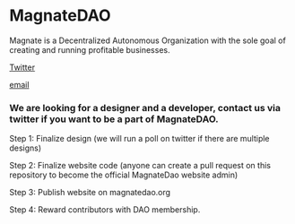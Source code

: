 # MagnateDAO
Magnate is a Decentralized Autonomous Organization with the sole goal of creating and running profitable businesses. 

[Twitter](https://twitter.com/magnatedao)

[email](magnatedao@protonmail.com)


### We are looking for a designer and a developer, contact us via twitter if you want to be a part of MagnateDAO.

Step 1: Finalize design (we will run a poll on twitter if there are multiple designs)

Step 2: Finalize website code (anyone can create a pull request on this repository to become the official MagnateDao website admin)

Step 3: Publish website on magnatedao.org

Step 4: Reward contributors with DAO membership.
